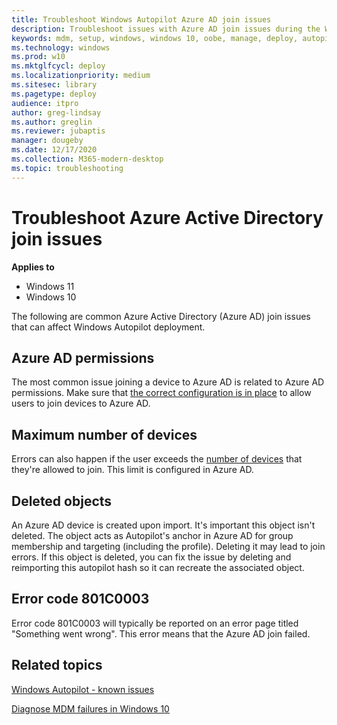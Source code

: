 ```yaml
---
title: Troubleshoot Windows Autopilot Azure AD join issues
description: Troubleshoot issues with Azure AD join issues during the Windows Autopilot deployment process.
keywords: mdm, setup, windows, windows 10, oobe, manage, deploy, autopilot, ztd, zero-touch, partner, msfb, intune
ms.technology: windows
ms.prod: w10
ms.mktglfcycl: deploy
ms.localizationpriority: medium
ms.sitesec: library
ms.pagetype: deploy
audience: itpro
author: greg-lindsay
ms.author: greglin
ms.reviewer: jubaptis
manager: dougeby
ms.date: 12/17/2020
ms.collection: M365-modern-desktop
ms.topic: troubleshooting
---
```


# Troubleshoot Azure Active Directory join issues

**Applies to**

- Windows 11
- Windows 10

The following are common Azure Active Directory (Azure AD) join issues that can affect Windows Autopilot deployment.

## Azure AD permissions

The most common issue joining a device to Azure AD is related to Azure AD permissions. Make sure that [the correct configuration is in place](configuration-requirements.md) to allow users to join devices to Azure AD.

## Maximum number of devices

Errors can also happen if the user exceeds the [number of devices](../intune/enrollment/device-limit-intune-azure.md) that they're allowed to join. This limit is configured in Azure AD.

## Deleted objects

An Azure AD device is created upon import. It's important this object isn't deleted. The object acts as Autopilot's anchor in Azure AD for group membership and targeting (including the profile). Deleting it may lead to join errors. If this object is deleted, you can fix the issue by deleting and reimporting this autopilot hash so it can recreate the associated object.

## Error code 801C0003

Error code 801C0003 will typically be reported on an error page titled "Something went wrong". This error means that the Azure AD join failed.

## Related topics

[Windows Autopilot - known issues](known-issues.md)

[Diagnose MDM failures in Windows 10](/windows/client-management/mdm/diagnose-mdm-failures-in-windows-10)
